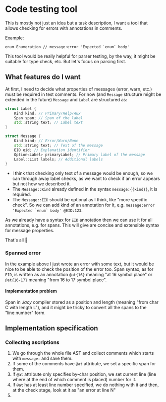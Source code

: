 # Code testing tool

This is mostly not just an idea but a task description, I want a tool that allows checking for errors with annotations in comments.

Example:
```jc
enum Enumeration // message:error 'Expected `enum` body'
```

This tool would be really helpful for parser testing, by the way, it might be suitable for type check, etc.
But let's focus on parsing first.

## What features do I want

At first, I need to decide what properties of messages (error, warn, etc.) must be required in test comments.
For now (and `Message` structure might be extended in the future) `Message` and `Label` are structured as:
```c++
struct Label {
    Kind kind; // Primary/Help/Aux
    Span span; // Span of the label
    std::string text; // Label text
}

struct Message {
    Kind kind; // Error/Warn/None
    std::string text; // Text of the message
    EID eid; // Explanation identifier
    Option<Label> primaryLabel; // Primary label of the message
    Label::List labels; // Additional labels
}
```

- I think that checking only text of a message would be enough, so we can through away label checks, as we want to check if an error appears but not how we described it.
- The `Message::Kind` already defined in the syntax `message:{{kind}}`, it is required.
- The `Message::EID` should be optional as I think, like "more specific check". So we can add kind of an annotation for it, e.g. `` message:error 'Expected `enum` body' @EID:123 ``.

As we already have a syntax for `EID` annotation then we can use it for all annotations, e.g. for spans. This will give are concise and extensible syntax for message properties.

That's all 🏁


### Spanned error

In the example above I just wrote an error with some text, but it would be nice to be able to check the position of the error too.
Span syntax, as for `EID`, is written as an annotation `@at{16}` meaning "at 16 symbol place" or `@at{16-17}` meaning "from 16 to 17 symbol place".

#### Implementation problem

Span in _Jacy_ compiler stored as a position and length (meaning "from char C with length L"), and it might be tricky to convert all the spans to the "line:number" form.



## Implementation specification

### Collecting ascriptions

1. We go through the whole file AST and collect comments which starts with `message:` and save them.
2. If some of the comments have `@at` attribute, we set a specific span for them.
3. If `@at` attribute only specifies by-char position, we set current line (line where at the end of which comment is placed) number for it.
4. If `@at` has at least line number specified, we do nothing with it and then, at the check stage, look at it as "an error at line N"
5. 

